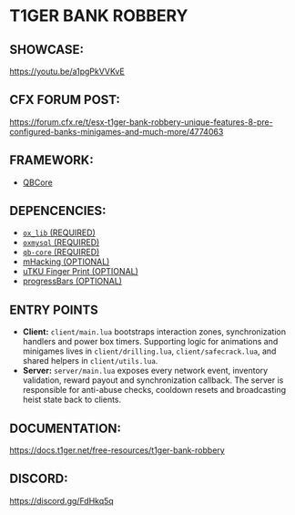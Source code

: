 # T1GER BANK ROBBERY

## SHOWCASE:
https://youtu.be/a1pgPkVVKvE

## CFX FORUM POST:
https://forum.cfx.re/t/esx-t1ger-bank-robbery-unique-features-8-pre-configured-banks-minigames-and-much-more/4774063

## FRAMEWORK:
- [QBCore](https://github.com/qbcore-framework)

## DEPENCENCIES:
- [`ox_lib` (REQUIRED)](https://github.com/overextended/ox_lib)
- [`oxmysql` (REQUIRED)](https://github.com/overextended/oxmysql)
- [`qb-core` (REQUIRED)](https://github.com/qbcore-framework/qb-core)
- [mHacking (OPTIONAL)](https://github.com/justgreatgaming/FiveM-Scripts-2/tree/master/mhacking)
- [uTKU Finger Print (OPTIONAL)](https://github.com/utkuali/Finger-Print-Hacking-Game)
- [progressBars (OPTIONAL)](https://gitlab.com/t1ger-scripts/t1ger-requirements/-/tree/main/progressBars)

## ENTRY POINTS
- **Client:** `client/main.lua` bootstraps interaction zones, synchronization handlers and power box timers. Supporting logic for animations and minigames lives in `client/drilling.lua`, `client/safecrack.lua`, and shared helpers in `client/utils.lua`.
- **Server:** `server/main.lua` exposes every network event, inventory validation, reward payout and synchronization callback. The server is responsible for anti-abuse checks, cooldown resets and broadcasting heist state back to clients.

## DOCUMENTATION:
https://docs.t1ger.net/free-resources/t1ger-bank-robbery

## DISCORD:
https://discord.gg/FdHkq5q
